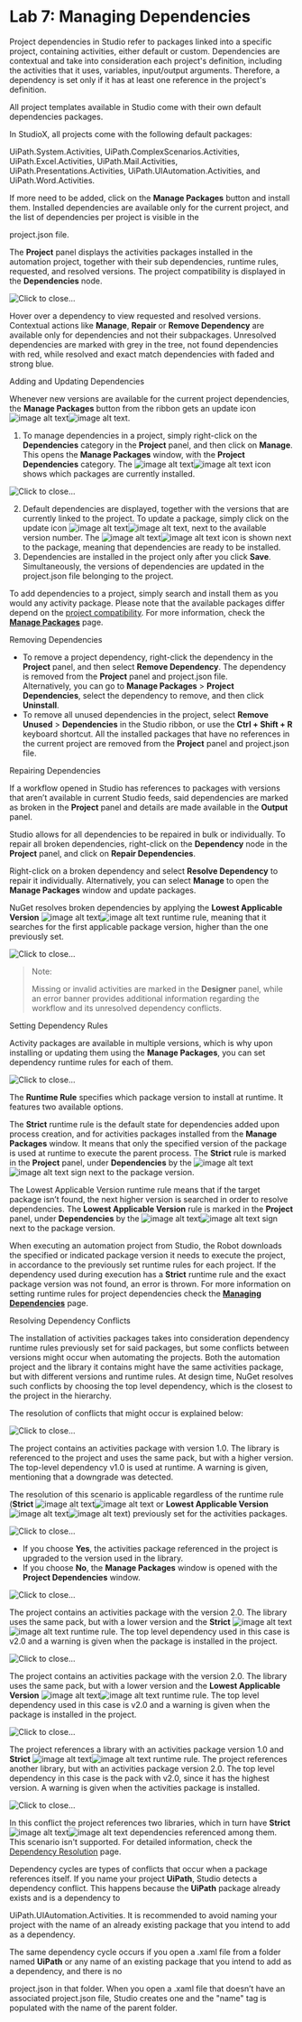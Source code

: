 
Lab 7: Managing Dependencies
============================


Project dependencies in Studio refer to packages linked into a specific
project, containing activities, either default or custom. Dependencies
are contextual and take into consideration each project's definition,
including the activities that it uses, variables, input/output
arguments. Therefore, a dependency is set only if it has at least one
reference in the project's definition.

All project templates available in Studio come with their own default
dependencies packages.

In StudioX, all projects come with the following default packages:


UiPath.System.Activities,
UiPath.ComplexScenarios.Activities, 
UiPath.Excel.Activities,
UiPath.Mail.Activities,
UiPath.Presentations.Activities,
UiPath.UIAutomation.Activities, and 
UiPath.Word.Activities.

If more need to be added, click on the **Manage Packages** button and
install them. Installed dependencies are available only for the current
project, and the list of dependencies per project is visible in the


project.json file.

The **Project** panel displays the activities packages installed in the
automation project, together with their sub dependencies, runtime rules,
requested, and resolved versions. The project compatibility is displayed
in the **Dependencies** node.

![](./images/514cf7f-dependencies_tree.png "Click to close...")

Hover over a dependency to view requested and resolved versions.
Contextual actions like **Manage**, **Repair** or **Remove Dependency**
are available only for dependencies and not their subpackages.
Unresolved dependencies are marked with grey in the tree, not found
dependencies with red, while resolved and exact match dependencies with
faded and strong blue.



Adding and Updating Dependencies



Whenever new versions are available for the current project
dependencies, the **Manage Packages** button from the ribbon gets an
update icon ![image alt
text](./Dependencies_files/update_icon1.png)![image alt
text](./Dependencies_files/update_icon1.png "Click to close...").

1.  To manage dependencies in a project, simply right-click on the
    **Dependencies** category in the **Project** panel, and then click
    on **Manage**. This opens the **Manage Packages** window, with the
    **Project Dependencies** category. The ![image alt
    text](./Dependencies_files/package_installed_icon.png)![image alt
    text](./Dependencies_files/package_installed_icon.png "Click to close...")
    icon shows which packages are currently installed.

![](./images/99e53be-package_manager.png "Click to close...")

2.  Default dependencies are displayed, together with the versions that
    are currently linked to the project. To update a package, simply
    click on the update icon ![image alt
    text](./Dependencies_files/update_icon1.png)![image alt
    text](./Dependencies_files/update_icon1.png "Click to close..."),
    next to the available version number. The ![image alt
    text](./Dependencies_files/install_package_icon.png)![image alt
    text](./Dependencies_files/install_package_icon.png "Click to close...")
    icon is shown next to the package, meaning that dependencies are
    ready to be installed.
3.  Dependencies are installed in the project only after you click
    **Save**. Simultaneously, the versions of dependencies are updated
    in the 
    project.json file belonging to the project.

To add dependencies to a project, simply search and install them as you
would any activity package. Please note that the available packages
differ depend on the [project compatibility](https://docs.uipath.com/studio/docs/about-automation-projects#setting-the-project-compatibility).
For more information, check the [**Manage Packages**](https://docs.uipath.com/studio/docs/managing-activities-packages)
page.



Removing Dependencies



-   To remove a project dependency, right-click the dependency in the
    **Project** panel, and then select **Remove Dependency**. The
    dependency is removed from the **Project** panel and
    project.json file.\
     Alternatively, you can go to **Manage Packages** \> **Project
    Dependencies**, select the dependency to remove, and then click
    **Uninstall**.
-   To remove all unused dependencies in the project, select **Remove  Unused** \> **Dependencies** in the Studio ribbon, or use the **Ctrl + Shift + R** keyboard shortcut. All the installed packages that
    have no references in the current project are removed from the
    **Project** panel and 
    project.json file.



Repairing Dependencies



If a workflow opened in Studio has references to packages with versions
that aren’t available in current Studio feeds, said dependencies are
marked as broken in the **Project** panel and details are made available
in the **Output** panel.

Studio allows for all dependencies to be repaired in bulk or
individually. To repair all broken dependencies, right-click on the
**Dependency** node in the **Project** panel, and click on **Repair
Dependencies**.

Right-click on a broken dependency and select **Resolve Dependency** to
repair it individually. Alternatively, you can select **Manage** to open
the **Manage Packages** window and update packages.

NuGet resolves broken dependencies by applying the **Lowest Applicable
Version** ![image alt
text](./Dependencies_files/Lowest_Applicable_Rule.png)![image alt
text](./Dependencies_files/Lowest_Applicable_Rule.png "Click to close...")
runtime rule, meaning that it searches for the first applicable package
version, higher than the one previously set.

![](./images/a444f6f-dependencies_menu.png "Click to close...")

> Note:
>
> Missing or invalid activities are marked in the **Designer** panel,
> while an error banner provides additional information regarding the
> workflow and its unresolved dependency conflicts.



Setting Dependency Rules



Activity packages are available in multiple versions, which is why upon
installing or updating them using the **Manage Packages**, you can set
dependency runtime rules for each of them.

![](./images/344dd52-package_runtime_rules.png "Click to close...")

The **Runtime Rule** specifies which package version to install at
runtime. It features two available options.

The **Strict** runtime rule is the default state for dependencies added
upon process creation, and for activities packages installed from the
**Manage Packages** window. It means that only the specified version of
the package is used at runtime to execute the parent process. The
**Strict** rule is marked in the **Project** panel, under
**Dependencies** by the ![image alt
text](./Dependencies_files/Strict_rule.png)![image alt
text](./Dependencies_files/Strict_rule.png "Click to close...") sign
next to the package version.

The Lowest Applicable Version runtime rule means that if the target
package isn’t found, the next higher version is searched in order to
resolve dependencies. The **Lowest Applicable Version** rule is marked
in the **Project** panel, under **Dependencies** by the ![image alt
text](./Dependencies_files/Lowest_Applicable_Rule.png)![image alt
text](./Dependencies_files/Lowest_Applicable_Rule.png "Click to close...")
sign next to the package version.

When executing an automation project from Studio, the Robot downloads
the specified or indicated package version it needs to execute the
project, in accordance to the previously set runtime rules for each
project. If the dependency used during execution has a **Strict**
runtime rule and the exact package version was not found, an error is
thrown. For more information on setting runtime rules for project
dependencies check the [**Managing
Dependencies**](https://docs.uipath.com/studio/docs/managing-dependencies)
page.



Resolving Dependency Conflicts



The installation of activities packages takes into consideration
dependency runtime rules previously set for said packages, but some
conflicts between versions might occur when automating the projects.
Both the automation project and the library it contains might have the
same activities package, but with different versions and runtime rules.
At design time, NuGet resolves such conflicts by choosing the top level
dependency, which is the closest to the project in the hierarchy.

The resolution of conflicts that might occur is explained below:

![](./images/ce9e154-scenario1.jpg "Click to close...")

The project contains an activities package with version 1.0. The library
is referenced to the project and uses the same pack, but with a higher
version. The top-level dependency v1.0 is used at runtime. A warning is
given, mentioning that a downgrade was detected.

The resolution of this scenario is applicable regardless of the runtime
rule (**Strict** ![image alt
text](./Dependencies_files/Strict_rule.png)![image alt
text](./Dependencies_files/Strict_rule.png "Click to close...") or
**Lowest Applicable Version** ![image alt
text](./Dependencies_files/Lowest_Applicable_Rule.png)![image alt
text](./Dependencies_files/Lowest_Applicable_Rule.png "Click to close..."))
previously set for the activities packages.

![](./images/31278ac-downgrade2.png "Click to close...")

-   If you choose **Yes**, the activities package referenced in the
    project is upgraded to the version used in the library.
-   If you choose **No**, the **Manage Packages** window is opened with
    the **Project Dependencies** window.

![](./images/283e0cf-scenario2.jpg "Click to close...")

The project contains an activities package with the version 2.0. The
library uses the same pack, but with a lower version and the **Strict**
![image alt text](./Dependencies_files/Strict_rule.png)![image alt
text](./Dependencies_files/Strict_rule.png "Click to close...") runtime
rule. The top level dependency used in this case is v2.0 and a warning
is given when the package is installed in the project.

![](./images/ed5352a-scenario3.jpg "Click to close...")

The project contains an activities package with the version 2.0. The
library uses the same pack, but with a lower version and the **Lowest
Applicable Version** ![image alt
text](./Dependencies_files/Lowest_Applicable_Rule.png)![image alt
text](./Dependencies_files/Lowest_Applicable_Rule.png "Click to close...")
runtime rule. The top level dependency used in this case is v2.0 and a
warning is given when the package is installed in the project.

![](./images/8cd80f8-scenario4.jpg "Click to close...")

The project references a library with an activities package version 1.0
and **Strict** ![image alt
text](./Dependencies_files/Strict_rule.png)![image alt
text](./Dependencies_files/Strict_rule.png "Click to close...") runtime
rule. The project references another library, but with an activities
package version 2.0. The top level dependency in this case is the pack
with v2.0, since it has the highest version. A warning is given when the
activities package is installed.

![](./images/40e380b-scenario5.jpg "Click to close...")

In this conflict the project references two libraries, which in turn
have **Strict** ![image alt
text](./Dependencies_files/Strict_rule.png)![image alt
text](./Dependencies_files/Strict_rule.png "Click to close...")
dependencies referenced among them. This scenario isn't supported. For
detailed information, check the [Dependency
Resolution](https://docs.microsoft.com/en-us/nuget/consume-packages/dependency-resolution)
page.


Dependency cycles are types of conflicts that occur when a package
references itself. If you name your project **UiPath**, Studio detects a
dependency conflict. This happens because the **UiPath** package already
exists and is a dependency to 

UiPath.UIAutomation.Activities. It is recommended to avoid naming your
project with the name of an already existing package that you intend to
add as a dependency.

The same dependency cycle occurs if you open a .xaml file from a folder named **UiPath** or any name of an existing
package that you intend to add as a dependency, and there is no


project.json in that folder. When you open a .xaml file that doesn’t have an associated project.json file, Studio creates one and the "name" tag is populated with the name of the parent folder.


